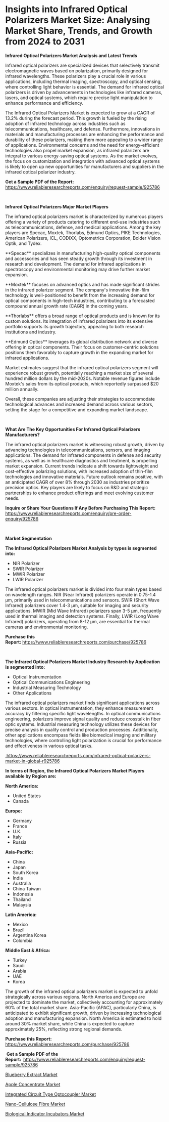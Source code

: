 <p><h1>Insights into Infrared Optical Polarizers Market Size: Analysing Market Share, Trends, and Growth from 2024 to 2031</h1></p><p><strong>Infrared Optical Polarizers Market Analysis and Latest Trends</strong></p>
<p><p>Infrared optical polarizers are specialized devices that selectively transmit electromagnetic waves based on polarization, primarily designed for infrared wavelengths. These polarizers play a crucial role in various applications, including thermal imaging, spectroscopy, and optical sensing, where controlling light behavior is essential. The demand for infrared optical polarizers is driven by advancements in technologies like infrared cameras, lasers, and optical systems, which require precise light manipulation to enhance performance and efficiency.</p><p>The Infrared Optical Polarizers Market is expected to grow at a CAGR of 13.2% during the forecast period. This growth is fueled by the rising adoption of infrared technology across industries such as telecommunications, healthcare, and defense. Furthermore, innovations in materials and manufacturing processes are enhancing the performance and durability of these polarizers, making them more appealing to a wider range of applications. Environmental concerns and the need for energy-efficient technologies also propel market expansion, as infrared polarizers are integral to various energy-saving optical systems. As the market evolves, the focus on customization and integration with advanced optical systems is likely to open up new opportunities for manufacturers and suppliers in the infrared optical polarizer industry.</p></p>
<p><strong>Get a Sample PDF of the Report:&nbsp;</strong> <a href="https://www.reliableresearchreports.com/enquiry/request-sample/925786?utm_campaign=123&utm_medium=2&utm_source=Github&utm_content=ia&utm_term=02102024&utm_id=infrared-optical-polarizers">https://www.reliableresearchreports.com/enquiry/request-sample/925786</a></p>
<p>&nbsp;</p>
<p><strong>Infrared Optical Polarizers Major Market Players</strong></p>
<p><p>The infrared optical polarizers market is characterized by numerous players offering a variety of products catering to different end-use industries such as telecommunications, defense, and medical applications. Among the key players are Specac, Moxtek, Thorlabs, Edmund Optics, PIKE Technologies, American Polarizers, ICL, CODIXX, Optometrics Corporation, Bolder Vision Optik, and Tydex.</p><p>**Specac** specializes in manufacturing high-quality optical components and accessories and has seen steady growth through its investment in research and development. The demand for infrared applications in spectroscopy and environmental monitoring may drive further market expansion.</p><p>**Moxtek** focuses on advanced optics and has made significant strides in the infrared polarizer segment. The company's innovative thin-film technology is well-positioned to benefit from the increasing demand for optical components in high-tech industries, contributing to a forecasted compound annual growth rate (CAGR) in the coming years.</p><p>**Thorlabs** offers a broad range of optical products and is known for its custom solutions. Its integration of infrared polarizers into its extensive portfolio supports its growth trajectory, appealing to both research institutions and industry.</p><p>**Edmund Optics** leverages its global distribution network and diverse offering in optical components. Their focus on customer-centric solutions positions them favorably to capture growth in the expanding market for infrared applications.</p><p>Market estimates suggest that the infrared optical polarizers segment will experience robust growth, potentially reaching a market size of several hundred million dollars by the mid-2020s. Notable revenue figures include Moxtek's sales from its optical products, which reportedly surpassed $20 million annually.</p><p>Overall, these companies are adjusting their strategies to accommodate technological advances and increased demand across various sectors, setting the stage for a competitive and expanding market landscape.</p></p>
<p>&nbsp;</p>
<p><strong>What Are The Key Opportunities For Infrared Optical Polarizers Manufacturers?</strong></p>
<p><p>The infrared optical polarizers market is witnessing robust growth, driven by advancing technologies in telecommunications, sensors, and imaging applications. The demand for infrared components in defense and security systems, as well as in healthcare diagnostics and treatment, is propelling market expansion. Current trends indicate a shift towards lightweight and cost-effective polarizing solutions, with increased adoption of thin-film technologies and innovative materials. Future outlook remains positive, with an anticipated CAGR of over 8% through 2030 as industries prioritize precision optics. Key players are likely to focus on R&D and strategic partnerships to enhance product offerings and meet evolving customer needs.</p></p>
<p><strong>Inquire or Share Your Questions If Any Before Purchasing This Report:</strong> <a href="https://www.reliableresearchreports.com/enquiry/pre-order-enquiry/925786?utm_campaign=123&utm_medium=2&utm_source=Github&utm_content=ia&utm_term=02102024&utm_id=infrared-optical-polarizers">https://www.reliableresearchreports.com/enquiry/pre-order-enquiry/925786</a></p>
<p>&nbsp;</p>
<p><strong>Market Segmentation</strong></p>
<p><strong>The Infrared Optical Polarizers Market Analysis by types is segmented into:</strong></p>
<p><ul><li>NIR Polarizer</li><li>SWIR Polarizer</li><li>MWIR Polarizer</li><li>LWIR Polarizer</li></ul></p>
<p><p>The infrared optical polarizers market is divided into four main types based on wavelength ranges. NIR (Near Infrared) polarizers operate in 0.75-1.4 µm, primarily used in telecommunications and sensors. SWIR (Short Wave Infrared) polarizers cover 1.4-3 µm, suitable for imaging and security applications. MWIR (Mid Wave Infrared) polarizers span 3-5 µm, frequently used in thermal imaging and detection systems. Finally, LWIR (Long Wave Infrared) polarizers, operating from 8-12 µm, are essential for thermal cameras and environmental monitoring.</p></p>
<p><strong>Purchase this Report:&nbsp;</strong><a href="https://www.reliableresearchreports.com/purchase/925786?utm_campaign=123&utm_medium=2&utm_source=Github&utm_content=ia&utm_term=02102024&utm_id=infrared-optical-polarizers">https://www.reliableresearchreports.com/purchase/925786</a></p>
<p>&nbsp;</p>
<p><strong>The Infrared Optical Polarizers Market Industry Research by Application is segmented into:</strong></p>
<p><ul><li>Optical Instrumentation</li><li>Optical Communications Engineering</li><li>Industrial Measuring Technology</li><li>Other Applications</li></ul></p>
<p><p>The infrared optical polarizers market finds significant applications across various sectors. In optical instrumentation, they enhance measurement accuracy by filtering specific light wavelengths. In optical communications engineering, polarizers improve signal quality and reduce crosstalk in fiber optic systems. Industrial measuring technology utilizes these devices for precise analysis in quality control and production processes. Additionally, other applications encompass fields like biomedical imaging and military technologies, where controlling light polarization is crucial for performance and effectiveness in various optical tasks.</p></p>
<p><a href="https://www.reliableresearchreports.com/infrared-optical-polarizers-market-in-global-r925786?utm_campaign=123&utm_medium=2&utm_source=Github&utm_content=ia&utm_term=02102024&utm_id=infrared-optical-polarizers">&nbsp;https://www.reliableresearchreports.com/infrared-optical-polarizers-market-in-global-r925786</a></p>
<p><strong>In terms of Region, the Infrared Optical Polarizers Market Players available by Region are:</strong></p>
<p>
    <p> <strong> North America: </strong>
        <ul>
            <li>United States</li>
            <li>Canada</li>
        </ul>
        </p> 
    <p> <strong> Europe: </strong>
        <ul>
            <li>Germany</li>
            <li>France</li>
            <li>U.K.</li>
            <li>Italy</li>
            <li>Russia</li>
        </ul>
        </p> 
    <p> <strong> Asia-Pacific: </strong>
        <ul>
            <li>China</li>
            <li>Japan</li>
            <li>South Korea</li>
            <li>India</li>
            <li>Australia</li>
            <li>China Taiwan</li>
            <li>Indonesia</li>
            <li>Thailand</li>
            <li>Malaysia</li>
        </ul>
        </p> 
    <p> <strong> Latin America: </strong>
        <ul>
            <li>Mexico</li>
            <li>Brazil</li>
            <li>Argentina Korea</li>
            <li>Colombia</li>
        </ul>
        </p> 
    <p> <strong> Middle East & Africa: </strong>
        <ul>
            <li>Turkey</li>
            <li>Saudi</li>
            <li>Arabia</li>
            <li>UAE</li>
            <li>Korea</li>
        </ul>
    </p>
    </p>
<p><p>The growth of the infrared optical polarizers market is expected to unfold strategically across various regions. North America and Europe are projected to dominate the market, collectively accounting for approximately 60% of the total market share. Asia-Pacific (APAC), particularly China, is anticipated to exhibit significant growth, driven by increasing technological adoption and manufacturing expansion. North America is estimated to hold around 30% market share, while China is expected to capture approximately 25%, reflecting strong regional demands.</p></p>
<p><strong>Purchase this Report: </strong><a href="https://www.reliableresearchreports.com/purchase/925786?utm_campaign=123&utm_medium=2&utm_source=Github&utm_content=ia&utm_term=02102024&utm_id=infrared-optical-polarizers">https://www.reliableresearchreports.com/purchase/925786</a></p>
<p>&nbsp;<strong>Get a Sample PDF of the Report:&nbsp;&nbsp;</strong><a href="https://www.reliableresearchreports.com/enquiry/request-sample/925786?utm_campaign=123&utm_medium=2&utm_source=Github&utm_content=ia&utm_term=02102024&utm_id=infrared-optical-polarizers">https://www.reliableresearchreports.com/enquiry/request-sample/925786</a></p>
<p><strong></strong></p>
<p><p><a href="https://www.linkedin.com/pulse/blueberry-extract-market-global-trends-forecast-2024-2031-ngrqc?utm_campaign=123&utm_medium=2&utm_source=Github&utm_content=ia&utm_term=02102024&utm_id=infrared-optical-polarizers">Blueberry Extract Market</a></p><p><a href="https://www.linkedin.com/pulse/what-current-future-prospects-apple-concentrate-market-6dzlc?utm_campaign=123&utm_medium=2&utm_source=Github&utm_content=ia&utm_term=02102024&utm_id=infrared-optical-polarizers">Apple Concentrate Market</a></p><p><a href="https://issuu.com/reportprime-2/docs/integrated-circuit-type-optocoupler_ee481b9c54c814?utm_campaign=123&utm_medium=2&utm_source=Github&utm_content=ia&utm_term=02102024&utm_id=infrared-optical-polarizers">Integrated Circuit Type Optocoupler Market</a></p><p><a href="https://github.com/NasrinKhan99/Market-Research-Report-List-1/blob/main/nano-cellulose-fibre-market.md?utm_campaign=123&utm_medium=2&utm_source=Github&utm_content=ia&utm_term=02102024&utm_id=infrared-optical-polarizers">Nano-Cellulose Fibre Market</a></p><p><a href="https://github.com/RoseBoyd475/Market-Research-Report-List-1/blob/main/biological-indicator-incubators-market.md?utm_campaign=123&utm_medium=2&utm_source=Github&utm_content=ia&utm_term=02102024&utm_id=infrared-optical-polarizers">Biological Indicator Incubators Market</a></p></p>